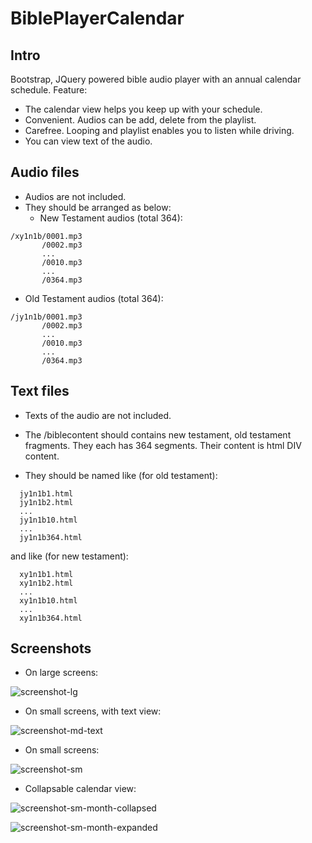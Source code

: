 # BiblePlayerCalendar
Intro
-------------
Bootstrap, JQuery powered bible audio player with an annual calendar schedule.
Feature:
* The calendar view helps you keep up with your schedule.
* Convenient. Audios can be add, delete from the playlist. 
* Carefree. Looping and playlist enables you to listen while driving.
* You can view text of the audio.

Audio files
----------

* Audios are not included. 
* They should be arranged as below:
  * New Testament audios (total 364):
```
/xy1n1b/0001.mp3
       /0002.mp3
       ...
       /0010.mp3
       ...
       /0364.mp3
```

  * Old Testament audios (total 364):

```
/jy1n1b/0001.mp3
       /0002.mp3
       ...
       /0010.mp3
       ...
       /0364.mp3
```

Text files
----------
* Texts of the audio are not included. 

* The /biblecontent should contains new testament, old testament fragments.
 They each has 364 segments. Their content is html DIV content.

* They should be named like (for old testament):
```
  jy1n1b1.html
  jy1n1b2.html
  ...
  jy1n1b10.html
  ...
  jy1n1b364.html
```
and like (for new testament):
```
  xy1n1b1.html
  xy1n1b2.html
  ...
  xy1n1b10.html
  ...
  xy1n1b364.html
```
Screenshots
-----------
* On large screens:

![screenshot-lg](https://cloud.githubusercontent.com/assets/13041926/18015511/e1681c88-6b7c-11e6-903b-994e04c1350e.png)


* On small screens, with text view:

![screenshot-md-text](https://cloud.githubusercontent.com/assets/13041926/18015512/e17e1812-6b7c-11e6-9504-5556761f0235.png)


* On small screens:

![screenshot-sm](https://cloud.githubusercontent.com/assets/13041926/18015514/e198923c-6b7c-11e6-8e36-33c35be59e40.png)


* Collapsable calendar view:

![screenshot-sm-month-collapsed](https://cloud.githubusercontent.com/assets/13041926/18015635/5f570032-6b7d-11e6-9f93-c9d638172c40.png)


![screenshot-sm-month-expanded](https://cloud.githubusercontent.com/assets/13041926/18015515/e1a41cc4-6b7c-11e6-9767-a482779910e9.png)


